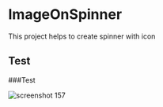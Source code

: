 # ImageOnSpinner

This project helps to create spinner with icon

## Test
###Test

![screenshot 157](https://user-images.githubusercontent.com/15653167/43948623-5d4e6896-9c9c-11e8-9f79-4a09235a1315.png)
